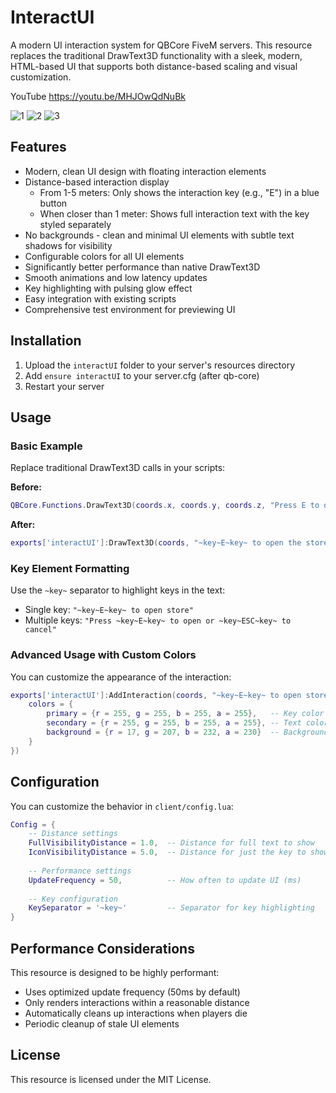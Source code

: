 # InteractUI

A modern UI interaction system for QBCore FiveM servers. This resource replaces the traditional DrawText3D functionality with a sleek, modern, HTML-based UI that supports both distance-based scaling and visual customization.

YouTube https://youtu.be/MHJOwQdNuBk

![1](https://github.com/user-attachments/assets/af286d9d-b2f8-496c-b8a6-6a7266aa3143)
![2](https://github.com/user-attachments/assets/66dc0beb-b411-4f0d-9500-c4d056cbb0ca)
![3](https://github.com/user-attachments/assets/1fa931ff-5209-480b-9849-7a45aa9afa06)


## Features

- Modern, clean UI design with floating interaction elements
- Distance-based interaction display
  - From 1-5 meters: Only shows the interaction key (e.g., "E") in a blue button
  - When closer than 1 meter: Shows full interaction text with the key styled separately
- No backgrounds - clean and minimal UI elements with subtle text shadows for visibility
- Configurable colors for all UI elements
- Significantly better performance than native DrawText3D
- Smooth animations and low latency updates
- Key highlighting with pulsing glow effect
- Easy integration with existing scripts
- Comprehensive test environment for previewing UI

## Installation

1. Upload the `interactUI` folder to your server's resources directory
2. Add `ensure interactUI` to your server.cfg (after qb-core)
3. Restart your server

## Usage

### Basic Example

Replace traditional DrawText3D calls in your scripts:

**Before:**
```lua
QBCore.Functions.DrawText3D(coords.x, coords.y, coords.z, "Press E to open the store")
```

**After:**
```lua
exports['interactUI']:DrawText3D(coords, "~key~E~key~ to open the store")
```

### Key Element Formatting

Use the `~key~` separator to highlight keys in the text:

- Single key: `"~key~E~key~ to open store"`
- Multiple keys: `"Press ~key~E~key~ to open or ~key~ESC~key~ to cancel"`

### Advanced Usage with Custom Colors

You can customize the appearance of the interaction:

```lua
exports['interactUI']:AddInteraction(coords, "~key~E~key~ to open store", {
    colors = {
        primary = {r = 255, g = 255, b = 255, a = 255},   -- Key color (white)
        secondary = {r = 255, g = 255, b = 255, a = 255}, -- Text color (white)
        background = {r = 17, g = 207, b = 232, a = 230}  -- Background color (turquoise)
    }
})
```

## Configuration

You can customize the behavior in `client/config.lua`:

```lua
Config = {
    -- Distance settings
    FullVisibilityDistance = 1.0,  -- Distance for full text to show
    IconVisibilityDistance = 5.0,  -- Distance for just the key to show
    
    -- Performance settings
    UpdateFrequency = 50,          -- How often to update UI (ms)
    
    -- Key configuration
    KeySeparator = '~key~'         -- Separator for key highlighting
}
```

## Performance Considerations

This resource is designed to be highly performant:
- Uses optimized update frequency (50ms by default)
- Only renders interactions within a reasonable distance
- Automatically cleans up interactions when players die
- Periodic cleanup of stale UI elements

## License

This resource is licensed under the MIT License. 
